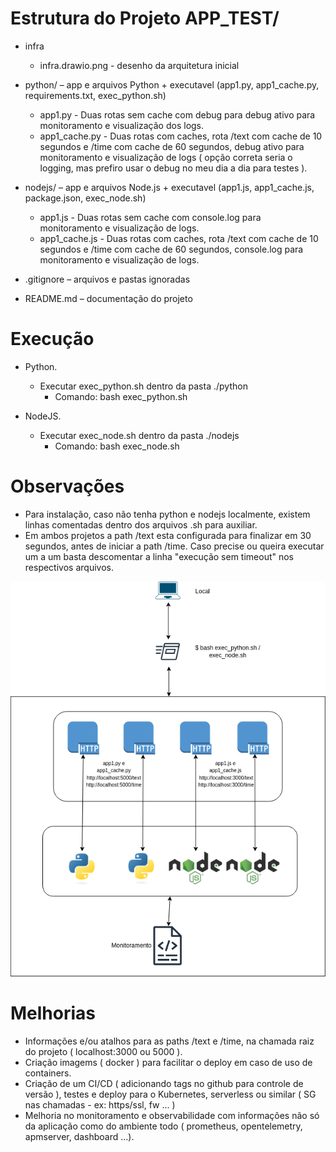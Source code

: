 # Estrutura do Projeto APP_TEST/

- infra 
    - infra.drawio.png - desenho da arquitetura inicial

- python/ – app e arquivos Python + executavel  (app1.py, app1_cache.py,  requirements.txt, exec_python.sh)
    - app1.py - Duas rotas sem cache com debug para debug ativo para monitoramento e visualização dos logs.
    - app1_cache.py - Duas rotas com caches, rota /text com cache de 10 segundos e /time com cache de 60 segundos,  debug ativo para monitoramento e visualização de logs ( opção correta seria o logging, mas prefiro usar o debug no meu dia a dia para testes ).

- nodejs/ – app e arquivos Node.js + executavel (app1.js, app1_cache.js, package.json, exec_node.sh)
    - app1.js - Duas rotas sem cache com console.log para monitoramento e visualização de logs.
    - app1_cache.js - Duas rotas com caches, rota /text com cache de 10 segundos e /time com cache de 60 segundos, console.log para monitoramento e visualização de logs.

- .gitignore – arquivos e pastas ignoradas 

- README.md – documentação do projeto



# Execução 

- Python.
    - Executar exec_python.sh dentro da pasta ./python 
        - Comando:  bash exec_python.sh

- NodeJS.
    - Executar exec_node.sh dentro da pasta ./nodejs 
        - Comando:  bash exec_node.sh

# Observações 

- Para instalação, caso não tenha python e nodejs localmente, existem linhas comentadas dentro dos arquivos .sh para auxiliar. 
- Em ambos projetos a path /text esta configurada para finalizar em 30 segundos, antes de iniciar a path /time. Caso precise ou queira executar um a um basta descomentar a linha "execução sem timeout" nos respectivos arquivos. 


![Diagram](./infra/infra.drawio.png)


# Melhorias

- Informações e/ou atalhos para as paths /text e /time,  na chamada raiz do projeto ( localhost:3000 ou 5000 ).
- Criação imagems ( docker ) para facilitar o deploy em caso de uso de containers.
- Criação de um CI/CD ( adicionando tags no github para controle de versão ), testes e deploy para o Kubernetes, serverless ou similar ( SG nas chamadas - ex: https/ssl, fw ... )
- Melhoria no monitoramento e observabilidade com informações não só da aplicação como do ambiente todo ( prometheus, opentelemetry, apmserver, dashboard ...).
